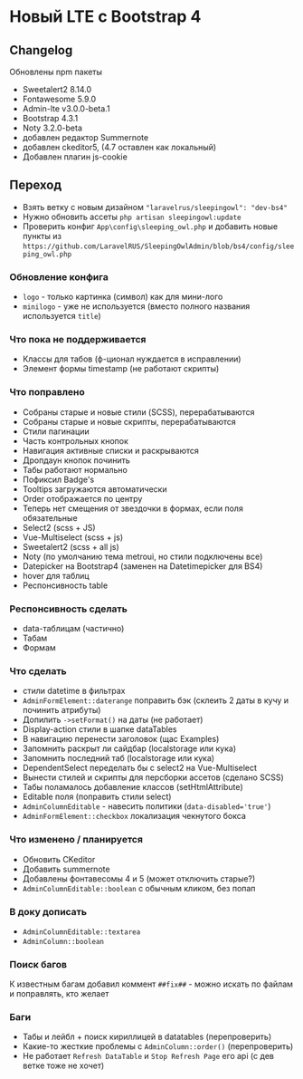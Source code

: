 # Новый LTE с Bootstrap 4


## Changelog
Обновлены npm пакеты
- Sweetalert2 8.14.0
- Fontawesome 5.9.0
- Admin-lte v3.0.0-beta.1
- Bootstrap 4.3.1
- Noty 3.2.0-beta
- добавлен редактор Summernote
- добавлен ckeditor5, (4.7 оставлен как локальный)
- Добавлен плагин js-cookie


## Переход
* Взять ветку с новым дизайном `"laravelrus/sleepingowl": "dev-bs4"`
* Нужно обновить ассеты `php artisan sleepingowl:update`
* Проверить конфиг `App\config\sleeping_owl.php` и добавить новые пункты из `https://github.com/LaravelRUS/SleepingOwlAdmin/blob/bs4/config/sleeping_owl.php`


### Обновление конфига
- `logo` - только картинка (символ) как для мини-лого
- `minilogo` - уже не используется (вместо полного названия используется `title`)


### Что пока не поддерживается
- Классы для табов (ф-ционал нуждается в исправлении)
- Элемент формы timestamp (не работают скрипты)


### Что поправлено
* Собраны старые и новые стили (SCSS), перерабатываются
* Собраны старые и новые скрипты, перерабатываются
* Стили пагинации
* Часть контрольных кнопок
* Навигация активные списки и раскрываются
* Дропдаун кнопок починить
* Табы работают нормально
* Пофиксил Badge's
* Tooltips загружаются автоматически
* Order отображается по центру
* Теперь нет смещения от звездочки в формах, если поля обязательные
* Select2 (scss + JS)
* Vue-Multiselect (scss + js)
* Sweetalert2 (scss + all js)
* Noty (по умолчанию тема metroui, но стили подключены все)
* Datepicker на Bootstrap4 (заменен на Datetimepicker для BS4)
* hover для таблиц
* Респонсивность table


### Респонсивность сделать
* data-таблицам (частично)
* Табам
* Формам


### Что сделать
* стили datetime в фильтрах
* `AdminFormElement::daterange` поправить бэк (склеить 2 даты в кучу и починить атрибуты)
* Допилить `->setFormat()` на даты (не работает)
* Display-action стили в шапке dataTables
* В навигацию перенести заголовок (щас Examples)
* Запомнить раскрыт ли сайдбар (localstorage или кука)
* Запомнить последний таб (localstorage или кука)
* DependentSelect переделать бы с select2 на Vue-Multiselect
* Вынести стилей и скрипты для персборки ассетов (сделано SCSS)
* Табы поламалось добавление классов (setHtmlAttribute)
* Editable поля (поправить стили select)
* `AdminColumnEditable` - навесить политики (`data-disabled='true'`)
* `AdminFormElement::checkbox` локализация чекнутого бокса


### Что изменено / планируется
* Обновить CKeditor
* Добавить summernote
* Добавлены фонтавесомы 4 и 5 (может отключить старые?)
* `AdminColumnEditable::boolean` с обычным кликом, без попап


### В доку дописать
* `AdminColumnEditable::textarea`
* `AdminColumn::boolean`


### Поиск багов
К известным багам добавил коммент `##fix##` - можно искать по файлам и поправлять, кто желает


### Баги
- Табы и лейбл + поиск кириллицей в datatables (перепроверить)
- Какие-то жесткие проблемы с `AdminColumn::order()` (перепроверить)
- Не работает `Refresh DataTable` и `Stop Refresh Page` его api (с дев ветке тоже не хочет)
